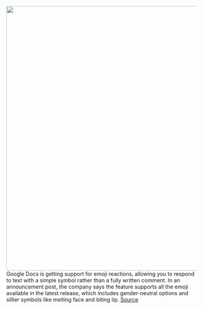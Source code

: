 <img src='https://cdn.vox-cdn.com/thumbor/ce9gDVy9VN8ByjroDtzR8tyh4Vg=/0x0:542x361/1200x800/filters:focal(375x24:461x110)/cdn.vox-cdn.com/uploads/chorus_image/image/70715587/Screen_Shot_2022_04_06_at_8.32.15_AM.0.jpg' width='700px' /><br/>
Google Docs is getting support for emoji reactions, allowing you to respond to text with a simple symbol rather than a fully written comment. In an announcement post, the company says the feature supports all the emoji available in the latest release, which includes gender-neutral options and sillier symbols like melting face and biting lip.
<a href='https://www.theverge.com/2022/4/6/23012839/google-docs-emoji-reactions'> Source <a/>